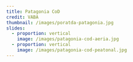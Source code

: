```yaml
---
title: Patagonia CoD
credit: VABA
thumbnail: /images/poratda-patagonia.jpg
slides:
  - proportion: vertical
    image: /images/patagonia-cod-aeria.jpg
  - proportion: vertical
    image: /images/patagonia-cod-peatonal.jpg
---
```

